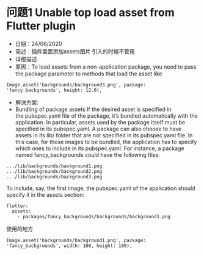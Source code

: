# 问题1 Unable top load asset from Flutter plugin

- 日期：24/06/2020
- 简述：插件里面添加assets图片 引入的时候不管用
- 详细描述 
- 原因：To load assets from a non-application package, you need to pass the package parameter to methods that load the asset like
```
Image.asset('backgrounds/background3.png', package: 'fancy_backgrounds', height: 12.0),
```

- 解决方案:
- Bundling of package assets
If the desired asset is specified in the pubspec.yaml file of the package, it’s bundled automatically with the application. In particular, assets used by the package itself must be specified in its pubspec.yaml.
A package can also choose to have assets in its lib/ folder that are not specified in its pubspec.yaml file. In this case, for those images to be bundled, the application has to specify which ones to include in its pubspec.yaml. For instance, a package named fancy_backgrounds could have the following files:

```
.../lib/backgrounds/background1.png
.../lib/backgrounds/background2.png
.../lib/backgrounds/background3.png

```
To include, say, the first image, the pubspec.yaml of the application should specify it in the assets section:
```
flutter:
  assets:
    - packages/fancy_backgrounds/backgrounds/background1.png

```
使用的地方
```
Image.asset('backgrounds/background1.png', package: 'fancy_backgrounds', width: 100, height: 100),

```


